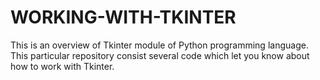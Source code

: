 # WORKING-WITH-TKINTER
This is an overview of Tkinter module of Python programming language. This particular repository consist several code which let you know about how to work with Tkinter. 
